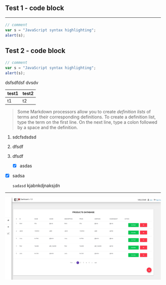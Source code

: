 ## Test 1 - code block

------

```javascript
// comment
var s = "JavaScript syntax highlighting";
alert(s);

```

## Test 2 - code block

```javascript
// comment
var s = "JavaScript syntax highlighting";
alert(s);
```

dsfsdfdsf dvsdv

| test1 | test2 |
| ----- | ----- |
| t1    | t2    |

> Some Markdown processors allow you to create *definition lists* of terms and their corresponding definitions. To create a definition list, type the term on the first line. On the next line, type a colon followed by a space and the definition.

1. sdcfsdsdsd

2. dfsdf

3. dfsdf

   - [x] asdas

  - [x] sadsa

     `sadasd`
     kjabnkdjnaksjdn

-----------------------


![Alt text](images/1.JPG?raw=true "deneme3")

